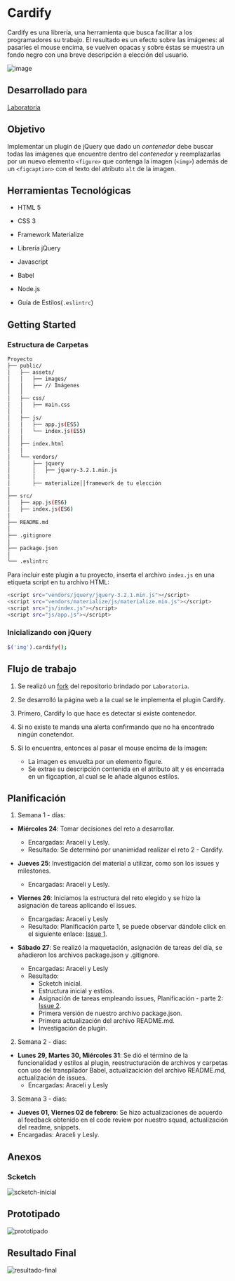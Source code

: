 # Cardify

Cardify es una librería, una herramienta que busca facilitar a los programadores su trabajo. El resultado es un efecto sobre las imágenes: al pasarles el mouse encima, se vuelven opacas y sobre éstas se muestra un fondo negro con una breve descripción a elección del usuario.

![image](https://user-images.githubusercontent.com/32301650/36492011-1f427f9c-16fa-11e8-8d6a-7bbaf0ef8cd0.png)

## Desarrollado para 

[Laboratoria](http://laboratoria.la)

## Objetivo

Implementar un plugin de jQuery que dado un _contenedor_ debe buscar todas las
imágenes que encuentre dentro del _contenedor_ y reemplazarlas por un nuevo
elemento `<figure>` que contenga la imagen (`<img>`) además de un `<figcaption>`
con el texto del atributo `alt` de la imagen.

## Herramientas Tecnológicas

* HTML 5

* CSS 3

* Framework Materialize

* Librería jQuery

* Javascript

* Babel

* Node.js

* Guía de Estilos(`.eslintrc`)

## Getting Started

### Estructura de Carpetas

```bash
Proyecto
├── public/
│   ├── assets/
│   │   ├── images/
│   │   ├── // Imágenes
│   │
│   ├── css/
│   │   ├── main.css
│   │
│   ├── js/
│   │   ├── app.js(ES5)
│   │   └── index.js(ES5)
│   │
│   ├── index.html
│   │
│   └── vendors/
│       ├── jquery
│       │   ├── jquery-3.2.1.min.js
│       │
│       ├── materialize││framework de tu elección
│
├── src/
│   ├── app.js(ES6)
│   ├── index.js(ES6)
│
├── README.md
│
├── .gitignore
│
├── package.json
│
└── .eslintrc

```

Para incluir este plugin a tu proyecto, inserta el archivo `index.js` en una etiqueta script en tu archivo HTML:

```bash
<script src="vendors/jquery/jquery-3.2.1.min.js"></script>
<script src="vendors/materialize/js/materialize.min.js"></script>
<script src="js/index.js"></script>
<script src="js/app.js"></script>
```

### Inicializando con jQuery

```bash
$('img').cardify();
```

## Flujo de trabajo

1. Se realizó un [fork](https://gist.github.com/ivandevp/1de47ae69a5e139a6622d78c882e1f74)
   del repositorio brindado por `Laboratoria`.

2. Se desarrolló la página web a la cual se le implementa el plugin Cardify.

3. Primero, Cardify lo que hace es detectar si existe contenedor.

4. Si no existe te manda una alerta confirmando que no ha encontrado ningún conetendor.

5. Si lo encuentra, entonces al pasar el mouse encima de la imagen:

   * La imagen es envuelta por un elemento figure.
   * Se extrae su descripción contenida en el atributo alt y es encerrada en un figcaption, al cual se le añade algunos estilos.

## Planificación

1. Semana 1 - días:

  - **Miércoles 24**: Tomar decisiones del reto a desarrollar.
    - Encargadas: Araceli y Lesly.
    - Resultado: Se determinó por unanimidad realizar el reto 2 - Cardify.

  - **Jueves 25**: Investigación del material a utilizar, como son los issues y milestones.
    - Encargadas: Araceli y Lesly.

  - **Viernes 26**: Iniciamos la estructura del reto elegido y se hizo la asignación de tareas aplicando el issues.
    - Encargadas: Araceli y Lesly
    - Resultado: Planificación parte 1, se puede observar dándole click en el siguiente enlace: [Issue 1](https://github.com/AraceliGS/cardify/issues/1).

  - **Sábado 27**: Se realizó la maquetación, asignación de tareas del día, se añadieron los archivos package.json y .gitignore.
    - Encargadas: Araceli y Lesly
    - Resultado: 
      - Scketch inicial.
      - Estructura inicial y estilos.
      - Asignación de tareas empleando issues, Planificación - parte 2: [Issue 2](https://github.com/AraceliGS/cardify/issues/3).
      - Primera versión de nuestro archivo package.json.
      - Primera actualización del archivo README.md.
      - Investigación de plugin.

2. Semana 2 - días:

  - **Lunes 29, Martes 30, Miércoles 31**: Se dió el término de la funcionalidad y estilos al plugin, reestructuración de archivos y carpetas con uso del transpilador Babel, actualizacición del archivo README.md, actualización de issues.
    - Encargadas: Araceli y Lesly

3. Semana 3 - días:
  - **Jueves 01, Viernes 02 de febrero**: Se hizo actualizaciones de acuerdo al feedback obtenido en el code review por nuestro squad, actualización del readme, snippets.
  - Encargadas: Araceli y Lesly. 

## Anexos

### Scketch

![scketch-inicial](public/assets/docs/scketch-inicial.jpg "scketch-inicial")

## Prototipado

![prototipado](public/assets/docs/prototipado.png "prototipado")

## Resultado Final

![resultado-final](public/assets/docs/resultado-final.png "resultado-final")